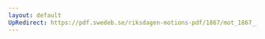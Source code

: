 ```yaml
---
layout: default
UpRedirect: https://pdf.swedeb.se/riksdagen-motions-pdf/1867/mot_1867__ak__00255/mot_1867__ak__00255_003.pdf
---
```

